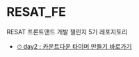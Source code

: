 # RESAT_FE
RESAT 프론트앤드 개발 챌린지 5기 레포지토리

- <a href="https://github.com/haazzero/RESAT_FE/tree/main/day2">⏱ day2 : 카운트다운 타이머 만들기 바로가기</a>
